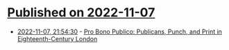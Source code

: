 # [Published on 2022-11-07](index.md)

* [2022-11-07, 21:54:30](https://news.ycombinator.com/item?id=33513089) - [Pro Bono Publico: Publicans, Punch, and Print in Eighteenth-Century London](https://www.tandfonline.com/doi/full/10.1080/14780038.2022.2128257)
